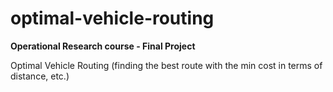 # optimal-vehicle-routing

**Operational Research course - Final Project**  

Optimal Vehicle Routing (finding the best route with the min cost in terms of distance, etc.)
